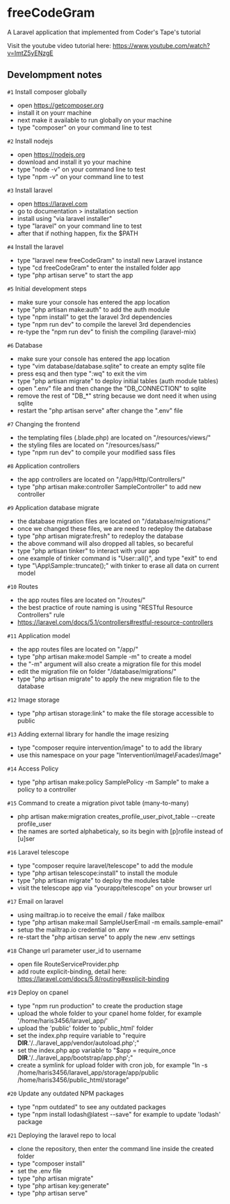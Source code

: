 # freeCodeGram

A Laravel application that implemented from Coder's Tape's tutorial

Visit the youtube video tutorial here: https://www.youtube.com/watch?v=ImtZ5yENzgE

## Develompment notes

`#1` Install composer globally
- open https://getcomposer.org
- install it on yourr machine
- next make it available to run globally on your machine
- type "composer" on your command line to test

`#2` Install nodejs
- open https://nodejs.org
- download and install it yo your machine
- type "node -v" on your command line to test
- type "npm -v" on your command line to test

`#3` Install laravel
- open https://laravel.com
- go to documentation > installation section
- install using "via laravel installer"
- type "laravel" on your command line to test 
- after that if nothing happen, fix the $PATH

`#4` Install the laravel
- type "laravel new freeCodeGram" to install new Laravel instance
- type "cd freeCodeGram" to enter the installed folder app
- type "php artisan serve" to start the app

`#5` Initial development steps
- make sure your console has entered the app location
- type "php artisan make:auth" to add the auth module
- type "npm install" to get the laravel 3rd dependencies
- type "npm run dev" to compile the larevel 3rd dependencies
- re-type the "npm run dev" to finish the compiling (laravel-mix)

`#6` Database
- make sure your console has entered the app location
- type "vim database/database.sqlite" to create an empty sqlite file
- press esq and then type ":wq" to exit the vim
- type "php artisan migrate" to deploy initial tables (auth module tables)
- open ".env" file and then change the "DB_CONNECTION" to sqlite
- remove the rest of "DB_*" string because we dont need it when using sqlite
- restart the "php artisan serve" after change the ".env" file

`#7` Changing the frontend
- the templating files (.blade.php) are located on "/resources/views/" 
- the styling files are located on "/resources/sass/"
- type "npm run dev" to compile your modified sass files

`#8` Application controllers
- the app controllers are located on "/app/Http/Controllers/"
- type "php artisan make:controller SampleController" to add new controller

`#9` Application database migrate
- the database migration files are located on "/database/migrations/"
- once we changed these files, we are need to redeploy the database 
- type "php artisan migrate:fresh" to redeploy the database 
- the above command will also dropped all tables, so becareful
- type "php artisan tinker" to interact with your app
- one example of tinker command is "User::all()", and type "exit" to end
- type "\App\Sample::truncate();" with tinker to erase all data on current model

`#10` Routes
- the app routes files are located on "/routes/"
- the best practice of route naming is using "RESTful Resource Controllers" rule
- https://laravel.com/docs/5.1/controllers#restful-resource-controllers

`#11` Application model
- the app routes files are located on "/app/"
- type "php artisan make:model Sample -m" to create a model
- the "-m" argument will also create a migration file for this model
- edit the migration file on folder "/database/migrations/"
- type "php artisan migrate" to apply the new migration file to the database

`#12` Image storage
- type "php artisan storage:link" to make the file storage accessible to public

`#13` Adding external library for handle the image resizing
- type "composer require intervention/image" to to add the library
- use this namespace on your page "Intervention\Image\Facades\Image"

`#14` Access Policy
- type "php artisan make:policy SamplePolicy -m Sample" to make a policy to a controller

`#15` Command to create a migration pivot table (many-to-many)
- php artisan make:migration creates_profile_user_pivot_table --create profile_user
- the names are sorted alphabeticaly, so its begin with [p]rofile instead of [u]ser

`#16` Laravel telescope
- type "composer require laravel/telescope" to add the module
- type "php artisan telescope:install" to install the module
- type "php artisan migrate" to deploy the modules table
- visit the telescope app via "yourapp/telescope" on your browser url 

`#17` Email on laravel
- using mailtrap.io to receive the email / fake mailbox
- type "php artisan make:mail SampleUserEmail -m emails.sample-email"
- setup the mailtrap.io credential on .env
- re-start the "php artisan serve" to apply the new .env settings

`#18` Change url parameter user_id to username
- open file RouteServiceProvider.php
- add route explicit-binding, detail here: https://laravel.com/docs/5.8/routing#explicit-binding 

`#19` Deploy on cpanel
- type "npm run production" to create the production stage
- upload the whole folder to your cpanel home folder, for example '/home/haris3456/laravel_app/'
- upload the 'public' folder to 'public_html' folder
- set the index.php require variable to "require __DIR__.'/../laravel_app/vendor/autoload.php';"
- set the index.php app variable to "$app = require_once __DIR__.'/../laravel_app/bootstrap/app.php';"
- create a symlink for upload folder with cron job, for example "ln -s /home/haris3456/laravel_app/storage/app/public /home/haris3456/public_html/storage"

`#20` Update any outdated NPM packages
- type "npm outdated" to see any outdated packages
- type "npm install lodash@latest --save" for example to update 'lodash' package

`#21` Deploying the laravel repo to local
- clone the repository, then enter the command line inside the created folder
- type "composer install"
- set the .env file
- type "php artisan migrate"
- type "php artisan key:generate"
- type "php artisan serve"